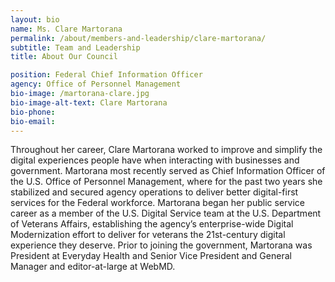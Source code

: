 ```yaml
---
layout: bio
name: Ms. Clare Martorana
permalink: /about/members-and-leadership/clare-martorana/
subtitle: Team and Leadership
title: About Our Council

position: Federal Chief Information Officer
agency: Office of Personnel Management
bio-image: /martorana-clare.jpg
bio-image-alt-text: Clare Martorana
bio-phone:
bio-email:
---
```


Throughout her career, Clare Martorana worked to improve and simplify the digital experiences people have when interacting with businesses and government. Martorana most recently served as Chief Information Officer of the U.S. Office of Personnel Management, where for the past two years she stabilized and secured agency operations to deliver better digital-first services for the Federal workforce. Martorana began her public service career as a member of the U.S. Digital Service team at the U.S. Department of Veterans Affairs, establishing the agency’s enterprise-wide Digital Modernization effort to deliver for veterans the 21st-century digital experience they deserve. Prior to joining the government, Martorana was President at Everyday Health and Senior Vice President and General Manager and editor-at-large at WebMD.
